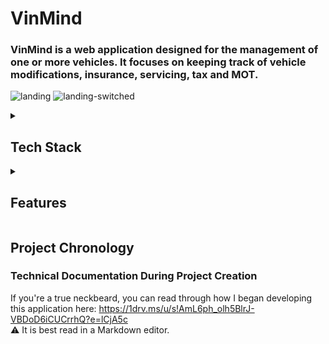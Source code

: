# VinMind

### VinMind is a web application designed for the management of one or more vehicles. It focuses on keeping track of vehicle modifications, insurance, servicing, tax and MOT.

![landing](https://github.com/BenMoat/vin-mind/assets/43743754/74801cbd-3ed4-4a05-9cc1-b2e3e3b9a2e7)
![landing-switched](https://github.com/BenMoat/vin-mind/assets/43743754/74ed2d6a-262d-4932-a6dc-c923bec79386)

<details>
<summary><h2>Tech Stack</h2></summary>

### Frontend

- **[Next.js](https://nextjs.org/)**: Utilised for server-side rendering, enhancing performance and SEO.
- **[TypeScript](https://www.typescriptlang.org/)**: Employed for static type checking, improving code reliability.
- **[Shadcn/UI](https://ui.shadcn.com/)**: A minimal yet beautifully designed UI component library.
- **[Tailwind CSS](https://tailwindcss.com/)**: Used for utility-first styling, ensuring a modern and responsive UI.
- **[Cloudinary](https://cloudinary.com/)**: Used for hosting the files uploaded to a modification. 

### Backend

- **[Prisma](https://www.prisma.io/)**: Handles database interactions.
- **[PlanetScale](https://planetscale.com/)**: MySQL database platform.
- **[Node.js](https://nodejs.org/en)**: Serves as the backend runtime.

### Authentication
- **[Clerk](https://clerk.com/)**: Integrated for user authentication and session management.

</details>
  
<details>
<summary><h2>Features</h2></summary>

## Vehicle Overview

This tab provides an overview of your vehicle's data, depending on how you have populated the vehicle's information in the web app: 
![overview](https://github.com/BenMoat/vin-mind/assets/43743754/f17c6fd4-a1ef-40b8-a6b9-545f6d0d6c86)
> This screenshot shows a vehicle where the user has opted to input their reg to retrieve their tax and MOT status via the DVLA RES API.
> The user has also supplied a comprehensive list of modifications added to their vehicle.
> This provides the user with a daily reminder of how much money they have ~~wasted~~ *spent on modifications. 💸

Here is how a newly-added vehicle will look:
![overview-new](https://github.com/BenMoat/vin-mind/assets/43743754/1ada6fac-6473-4c49-bd33-26b8c9a44256)

## Light and Dark Mode:
Switch between light and dark mode at any time and your preference will be retained. 
![light-dark-mode](https://github.com/BenMoat/vin-mind/assets/43743754/6f6d2b17-a34a-48c9-bf30-25f165a3dd68)

> It is automatically set depending on your system theme. 

## Card Visibility Menu
A card menu has now been added, allowing the user to show or hide cards on the Overview tab. This is independently configurable for each vehicle:
![card-menu](https://github.com/BenMoat/vin-mind/assets/43743754/2f26cfaf-55c5-49db-a3c1-44500e033f0d)
> I know you want to hide the total costs of the modifications. You're welcome.

## Vehicle Switcher 
Seamlessly switch between any vehicle at any time, or add a new vehicle to your garage: 

![vehicle-switcher](https://github.com/BenMoat/vin-mind/assets/43743754/d9c2e7b5-7212-42eb-a877-4228b9653b88)
![new-vehicle](https://github.com/BenMoat/BenMoat/assets/43743754/e5c7e5d0-a724-43de-8fe7-fcbb97e40615)
> I own an identity-confused Toyota "Zupr4" so I had to cover both options. 

## Modifications 

Display a list of modifications with multiple ways of filtering them: 
![modifications](https://github.com/BenMoat/BenMoat/assets/43743754/166dcaa3-edc8-4066-af9e-2987bf7e5fbc)
> The user has 17 modifications all with either one or more attachments, as highlighted by the Files column. He sure knows how to waste money.
> You thought you could escape the total cost of your modifications, didn't you. 

### Modification
Up to three Invoices or any relevant files related to the modification can be attached:
![modification](https://github.com/BenMoat/vin-mind/assets/43743754/e5f6f657-1b78-4883-9fd0-7e847613a5ce)
> The user has created a non-obsolete modification and has attached a user guide to help brick their ECU. 

## Modification Types
Catergorise your modifications by what type they are: exterior, interior, performance etc:
![modification-types](https://github.com/BenMoat/BenMoat/assets/43743754/2142bd1c-b683-4b13-9edf-d94ba49c894e)
> The user is able to see all related modifications to this type. They are able to click on one to view or edit it. I don't have a shit joke for this one, sorry. 

## Servicing
Keep track of your vehicle's service history. If the user has added more than one service, it will display the mileage and time in between each service in an 
intermediate card:

![servicing](https://github.com/BenMoat/BenMoat/assets/43743754/a0d93064-b7c6-477c-9491-a6666572c999)

## Settings 
Change your vehicle's name, supply the registration number or delete data associated with this vehicle:
![settings](https://github.com/BenMoat/vin-mind/assets/43743754/d4187b5e-7108-4122-b986-e6b2f8d2d3fb)
> The user can change their vehicle's name or delete the vehicle entirely at any time.
> Protection features are built in so a user cannot delete all modification types unless there are no modifications associated with that type. 
> The developer wants to ensure you that he **definitely, 100%, no cap on a stack, did not** do this multiple times throughout development.  

## Responsiveness
Recently, I have been working on making the site more mobile-friendly, including adding a Burger Menu for smaller devices:

![menu-mobile](https://github.com/BenMoat/BenMoat/assets/43743754/3bd88434-98bc-4865-9e5b-b527c29c34c8)

![overvew-mobile](https://github.com/BenMoat/BenMoat/assets/43743754/531f8174-b3b9-42b9-8b5b-f4933075737d)

![modifications-mobile](https://github.com/BenMoat/BenMoat/assets/43743754/8a974b9b-0ef9-40da-88f7-b5737700416d)

> The app has been made fully mobile-responsive with the expensive of the developer's remaining sanity. 

## Tax, MOT and Insurance
Mistakenly, the government trusted me with some API keys. <br>
Enter your vehicle's registration number to view its up-to-date tax and MOT status in the Overview tab. This is directly sourced from the [DVLA RES API](https://developer-portal.driver-vehicle-licensing.api.gov.uk/apis/vehicle-enquiry-service/vehicle-enquiry-service-description.html#response). 

To avoid getting 429'd, a request is only sent to the RES API if the user has **added/changed** their registration or it has been **24 hours** since the API was last called:

![last-updated-badge](https://github.com/BenMoat/BenMoat/assets/43743754/22695da7-92d4-46d4-9fe5-6d964cb88173)
> The user is able to see how recent the tax and MOT status is by clicking on the question mark icon. 

The insurance is dependant on the user manually inputting the data. This still follows the same principal of calling an api once every 24 hours to ensure its reflecting the correct data. In this instance, the API is called to determine whether to update the insurance status as "Insured" or "Not Insured":

![insurance-reminder](https://github.com/BenMoat/BenMoat/assets/43743754/9e74f2ee-7841-4eef-9cb9-4fccd084bd39)
![insurance-card](https://github.com/BenMoat/BenMoat/assets/43743754/2e367eb6-9397-4818-af81-79723141ec98)

> Now the 89 year old Margret can eagerly await to pay £4300 on her 2003 Micra. 

## Accessibility
Although I am not directly affected by a website's command of accessible features, I think it should be an absolute priority to make every website easily accessible to everyone. 
93% is the lowest score from a page on this web app... for now. 

![accessibility](https://github.com/BenMoat/BenMoat/assets/43743754/a05edefc-4791-4ade-a6c9-48ff24486c62)

</details>

## Project Chronology
### Technical Documentation During Project Creation
If you're a true neckbeard, you can read through how I began developing this application here: https://1drv.ms/u/s!AmL6ph_olh5BlrJ-VBDoD6iCUCrrhQ?e=lCjA5c <br>
⚠️ It is best read in a Markdown editor. 
